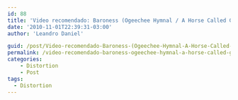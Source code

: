 ```yaml
---
id: 88
title: 'Video recomendado: Baroness (Ogeechee Hymnal / A Horse Called Golgotha)'
date: '2010-11-01T22:39:31-03:00'
author: 'Leandro Daniel'

guid: /post/Video-recomendado-Baroness-(Ogeechee-Hymnal-A-Horse-Called-Golgotha).aspx
permalink: /video-recomendado-baroness-ogeechee-hymnal-a-horse-called-golgotha/
categories:
    - Distortion
    - Post
tags: 
  - Distortion
---
```


<object height="405" width="640"><param name="movie" value="http://www.youtube.com/v/j7LIuLUgua8&hl=pt-br&fs=1&color1=0x2b405b&color2=0x6b8ab6&border=1"></param><param name="allowFullScreen" value="true"></param><param name="allowscriptaccess" value="always"></param><embed allowfullscreen="true" allowscriptaccess="always" height="405" src="http://www.youtube.com/v/fAMKGohfGDc&hl=pt-br&fs=1&color1=0x2b405b&color2=0x6b8ab6&border=1" type="application/x-shockwave-flash" width="640"></embed></object>